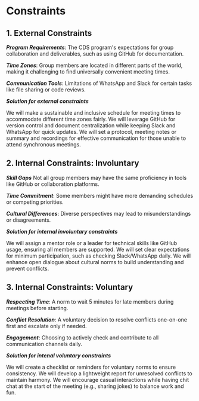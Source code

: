 <!-- this template is for inspiration, feel free to change it however you like! -->

# Constraints

## 1. External Constraints

***Program Requirements***: The CDS program's expectations for group collaboration and deliverables, such as using GitHub for documentation.

***Time Zones***: Group members are located in different parts of the world, making it challenging to find universally convenient meeting times.

***Communication Tools***: Limitations of WhatsApp and Slack for certain tasks like file sharing or code reviews.

***Solution for external constraints***

We will make a sustainable and inclusive schedule for meeting times to accommodate different time zones fairly.
We will leverage GitHub for version control and document centralization while keeping Slack and WhatsApp for quick updates.
We will set a protocol, meeting notes or summary and recordings for effective communication for those unable to attend synchronous meetings.

## 2. Internal Constraints: Involuntary

***Skill Gaps*** Not all group members may have the same proficiency in tools like GitHub or collaboration platforms.

***Time Commitment***: Some members might have more demanding schedules or competing priorities.

***Cultural Differences***: Diverse perspectives may lead to misunderstandings or disagreements.

***Solution for internal involuntary constraints***

We will assign a mentor role or a leader for technical skills like GitHub usage, ensuring all members are supported.
We will set clear expectations for minimum participation, such as checking Slack/WhatsApp daily.
We will enhance open dialogue about cultural norms to build understanding and prevent conflicts.

## 3. Internal Constraints: Voluntary

***Respecting Time***: A norm to wait 5 minutes for late members during meetings before starting.

***Conflict Resolution***: A voluntary decision to resolve conflicts one-on-one first and escalate only if needed.

***Engagement***: Choosing to actively check and contribute to all communication channels daily.

***Solution for intenal voluntary constraints***

We will create a checklist or reminders for voluntary norms to ensure consistency.
We will develop a lightweight report for unresolved conflicts to maintain harmony.
We will encourage casual interactions while having chit chat at the start of the meeting (e.g., sharing jokes) to balance work and fun.
 


 

